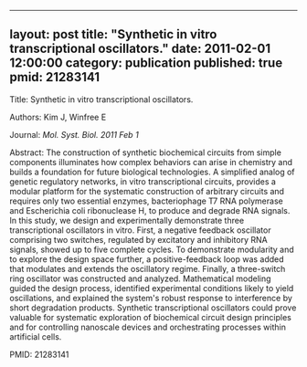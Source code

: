 
---
layout: post
title:  "Synthetic in vitro transcriptional oscillators."
date:   2011-02-01 12:00:00
category:  publication
published: true
pmid: 21283141
---

Title: Synthetic in vitro transcriptional oscillators.

Authors: Kim J, Winfree E

Journal: *Mol. Syst. Biol. 2011 Feb 1*

Abstract: The construction of synthetic biochemical circuits from simple components illuminates how complex behaviors can arise in chemistry and builds a foundation for future biological technologies. A simplified analog of genetic regulatory networks, in vitro transcriptional circuits, provides a modular platform for the systematic construction of arbitrary circuits and requires only two essential enzymes, bacteriophage T7 RNA polymerase and Escherichia coli ribonuclease H, to produce and degrade RNA signals. In this study, we design and experimentally demonstrate three transcriptional oscillators in vitro. First, a negative feedback oscillator comprising two switches, regulated by excitatory and inhibitory RNA signals, showed up to five complete cycles. To demonstrate modularity and to explore the design space further, a positive-feedback loop was added that modulates and extends the oscillatory regime. Finally, a three-switch ring oscillator was constructed and analyzed. Mathematical modeling guided the design process, identified experimental conditions likely to yield oscillations, and explained the system's robust response to interference by short degradation products. Synthetic transcriptional oscillators could prove valuable for systematic exploration of biochemical circuit design principles and for controlling nanoscale devices and orchestrating processes within artificial cells.

PMID: 21283141

